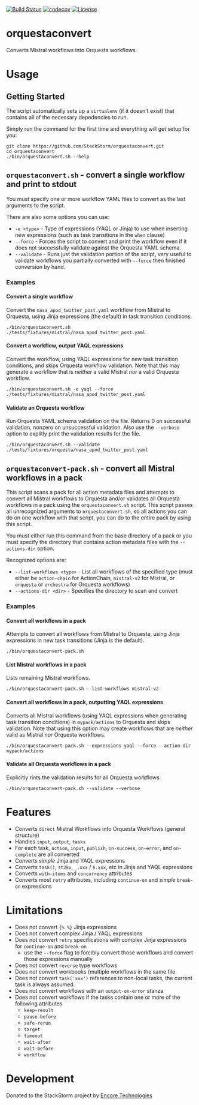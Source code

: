 [![Build Status](https://circleci.com/gh/StackStorm/orquestaconvert.svg?style=shield&circle-token=:circle-token)](https://circleci.com/gh/StackStorm/orquestaconvert) [![codecov](https://codecov.io/gh/StackStorm/orquestaconvert/branch/master/graph/badge.svg)](https://codecov.io/gh/StackStorm/orquestaconvert) [![License](https://img.shields.io/badge/License-Apache%202.0-blue.svg)](https://opensource.org/licenses/Apache-2.0)

# orquestaconvert

Converts Mistral workflows into Orquesta workflows

# Usage

## Getting Started

The script automatically sets up a `virtualenv` (if it doesn't exist) that contains all of the necessary depedencies to run. 

Simply run the command for the first time and everything will get setup for you:

``` shell
git clone https://github.com/StackStorm/orquestaconvert.git
cd orquestaconvert
./bin/orquestaconvert.sh --help
```

## `orquestaconvert.sh` - convert a single workflow and print to stdout

You must specify one or more workflow YAML files to convert as the last arguments to the script.

There are also some options you can use:

- `-e <type>` - Type of expressions (YAQL or Jinja) to use when inserting new expressions (such as task transitions in the `when` clause)
- `--force` - Forces the script to convert and print the workflow even if it does not successfully validate against the Orquesta YAML schema.
- `--validate` - Runs just the validation portion of the script, very useful to validate workflows you partially converted with `--force` then finished conversion by hand.

### Examples

#### Convert a single workflow

Convert the `nasa_apod_twitter_post.yaml` workflow from Mistral to Orquesta, using Jinja expressions (the default) in task transition conditions.

```shell
./bin/orquestaconvert.sh ./tests/fixtures/mistral/nasa_apod_twitter_post.yaml
```

#### Convert a workflow, output YAQL expressions

Convert the workflow, using YAQL expressions for new task transition conditions, and skips Orquesta workflow validation. Note that this may generate a workflow that is *neither* a valid Mistral *nor* a valid Orquesta workflow.

```shell
./bin/orquestaconvert.sh -e yaql --force ./tests/fixtures/mistral/nasa_apod_twitter_post.yaml
```

#### Validate an Orquesta workflow

Run Orquesta YAML schema validation on the file. Returns 0 on successful validation, nonzero on unsuccessful validation. Also use the `--verbose` option to explitly print the validation results for the file.

```shell
./bin/orquestaconvert.sh --validate ./tests/fixtures/orquesta/nasa_apod_twitter_post.yaml
```

## `orquestaconvert-pack.sh` - convert all Mistral workflows in a pack

This script scans a pack for all action metadata files and attempts to convert all Mistral workflows to Orquesta and/or validates all Orquesta workflows in a pack using the `orquestaconvert.sh` script. This script passes all unrecognized arguments to `orquestaconvert.sh`, so all actions you can do on one workflow with that script, you can do to the entire pack by using this script.

You must either run this command from the base directory of a pack or you must specify the directory that contains action metadata files with the `--actions-dir` option.

Recognized options are:

- `--list-workflows <type>` - List all workflows of the specified type (must either be `action-chain` for ActionChain, `mistral-v2` for Mistral, or `orquesta` or `orchestra` for Orquesta workflows)
- `--actions-dir <dir>` - Specifies the directory to scan and convert

### Examples

#### Convert all workflows in a pack

Attempts to convert all workflows from Mistral to Orquesta, using Jinja expressions in new task transitions (Jinja is the default).

```shell
./bin/orquestaconvert-pack.sh
```

#### List Mistral workflows in a pack

Lists remaining Mistral workflows.

```shell
./bin/orquestaconvert-pack.sh --list-workflows mistral-v2
```

#### Convert all workflows in a pack, outputting YAQL expressions

Converts all Mistral workflows (using YAQL expressions when generating task transition conditions) in `mypack/actions` to Orquesta and skips validation. Note that using this option may create workflows that are *neither* valid as Mistral *nor* Orquesta workflows.

```shell
./bin/orquestaconvert-pack.sh --expressions yaql --force --action-dir mypack/actions
```

#### Validate all Orquesta workflows in a pack

Explicitly rints the validation results for all Orquesta workflows.

```shell
./bin/orquestaconvert-pack.sh --validate --verbose
```

# Features

* Converts `direct` Mistral Workflows into Orquesta Workflows (general structure)
* Handles `input`, `output`, `tasks`
* For each task, `action`, `input`, `publish`, `on-success`, `on-error`, and `on-complete` are all converted
* Converts _simple_ Jinja and YAQL expressions
* Converts `task()`, `st2kv`, `_.xxx` / `$.xxx`, etc in Jinja and YAQL expressions
* Converts `with-items` and `concurrency` attributes
* Converts most `retry` attributes, including `continue-on` and _simple_ `break-on` expressions

# Limitations

* Does not convert `{% %}` Jinja expressions
* Does not convert complex Jinja / YAQL expressions
* Does not convert `retry` specifications with complex Jinja expressions for `continue-on` and `break-on`
  - use the `--force` flag to forcibly convert those workflows and convert those expressions manually
* Does not convert `reverse` type workflows
* Does not convert workbooks (multiple workflows in the same file
* Does not convert `task('xxx')` references to non-local tasks, the current task is always assumed.
* Does not convert workflows with an `output-on-error` stanza
* Does not convert workflows if the tasks contain one or more of the following attributes
  - `keep-result`
  - `pause-before`
  - `safe-rerun`
  - `target`
  - `timeout`
  - `wait-after`
  - `wait-before`
  - `workflow`


# Development

Donated to the StackStorm project by [Encore Technologies](https://encore.tech)
